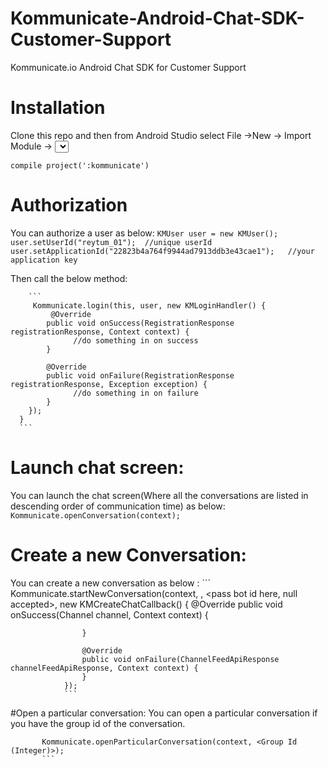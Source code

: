# Kommunicate-Android-Chat-SDK-Customer-Support
Kommunicate.io Android Chat SDK for Customer Support

# Installation
Clone this repo and then from Android Studio select File ->New -> Import Module  -> <Select kommunicate from cloned path>
Check in your app level gradle file, if the dpedency for kommunicate does'nt exists then add it as below:
   ```
   compile project(':kommunicate')
   ```
   
# Authorization
You can authorize a user as below:
        ```
        KMUser user = new KMUser();
        user.setUserId("reytum_01");  //unique userId
        user.setApplicationId("22823b4a764f9944ad7913ddb3e43cae1");   //your application key
        ```
        
 Then call the below method:
    
        ```
         Kommunicate.login(this, user, new KMLoginHandler() {
             @Override
            public void onSuccess(RegistrationResponse registrationResponse, Context context) {
                  //do something in on success
            }

            @Override
            public void onFailure(RegistrationResponse registrationResponse, Exception exception) {
                  //do something in on failure
            }
        });
      }
      ```
      
# Launch chat screen:
 You can launch the chat screen(Where all the conversations are listed in descending order of communication time) as below:
    ```
    Kommunicate.openConversation(context);
    ```
    
# Create a new Conversation:
 You can create a new conversation as below :
            ```
            Kommunicate.startNewConversation(context, <pass agent id here>, <pass bot id here, null accepted>, new KMCreateChatCallback() {
                    @Override
                    public void onSuccess(Channel channel, Context context) {
                        
                    }

                    @Override
                    public void onFailure(ChannelFeedApiResponse channelFeedApiResponse, Context context) {
                    }
                });
                ```

#Open a particular conversation:
  You can open a particular conversation if you have the group id of the conversation.
  ```
         Kommunicate.openParticularConversation(context, <Group Id (Integer)>);
         ```
    

